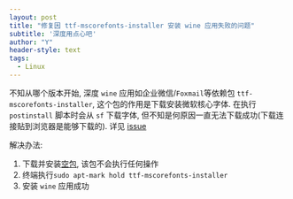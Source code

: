 ```yaml
---
layout: post
title: "修复因 ttf-mscorefonts-installer 安装 wine 应用失败的问题"
subtitle: '深度用点心吧'
author: "Y"
header-style: text
tags:
  - Linux
---
```


不知从哪个版本开始, 深度 `wine` 应用如企业微信/`Foxmail`等依赖包 `ttf-mscorefonts-installer`,
这个包的作用是下载安装微软核心字体. 在执行 `postinstall` 脚本时会从 `sf` 下载字体,
但不知是何原因一直无法下载成功(下载连接贴到浏览器是能够下载的). 详见 [issue](https://github.com/linuxdeepin/developer-center/issues/1904#)

解决办法:
1. 下载并安装[空包](https://ws28.cn/f/3lqatwpzrws), 该包不会执行任何操作
2. 终端执行`sudo apt-mark hold ttf-mscorefonts-installer`
3. 安装 `wine` 应用成功

